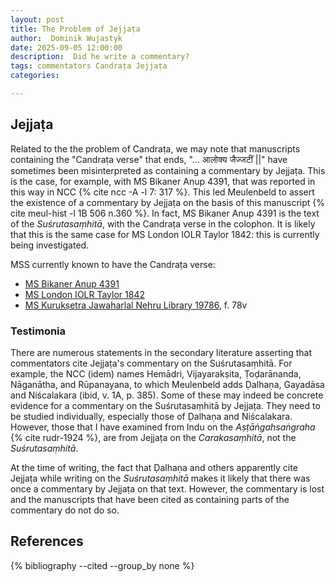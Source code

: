 ```yaml
---
layout: post
title: The Problem of Jejjaṭa
author:  Dominik Wujastyk
date: 2025-09-05 12:00:00
description:  Did he write a commentary?
tags: commentators Candraṭa Jejjaṭa
categories: 

---
```


## Jejjaṭa

Related to the the problem of Candraṭa, we may note that manuscripts containing the "Candraṭa verse" that ends, "... आलोक्य जैज्जटीं ||" have sometimes been misinterpreted as containing a commentary by Jejjaṭa.  This is the case, for example, with MS Bikaner Anup 4391, that was reported in this way in NCC {% cite ncc -A -l 7: 317 %}.  This led Meulenbeld to assert the existence of a commentary by Jejjaṭa on the basis of this manuscript {% cite meul-hist -l 1B 506 n.360 %}.  In fact, MS Bikaner Anup 4391 is the text of the *Suśrutasaṃhitā*, with the Candraṭa verse in the colophon.   It is likely that this is the same case for MS London IOLR Taylor 1842: this is currently being investigated. 

MSS currently known to have the Candraṭa verse:

*  [MS Bikaner Anup 4391](https://panditproject.org/entity/108211/manuscript)
*  [MS London IOLR Taylor 1842](https://www.panditproject.org/entity/108178/manuscript)
*  [MS Kurukṣetra Jawaharlal Nehru Library 19786](https://www.panditproject.org/entity/113349/manuscript), f. 78v

### Testimonia 

There are numerous statements in the secondary literature asserting that commentators cite Jejjaṭa's commentary on the Suśrutasaṃhitā.  For example, the NCC (idem) names Hemādri, Vijayarakṣita, Ṭoḍarānanda, Nāganātha, and Rūpanayana, to  which Meulenbeld adds Ḍalhaṇa, Gayadāsa and Niścalakara  (ibid, v. 1A, p. 385).  Some of these may indeed be concrete evidence for a commentary on the Suśrutasaṃhitā by Jejjaṭa.  They need to be studied individually, especially those of Ḍalhaṇa and Niścalakara.  However, those that I have examined from Indu on the *Aṣṭāṅgahsaṅgraha* {% cite rudr-1924 %}, are from Jejjaṭa on the *Carakasaṃhitā*, not the *Suśrutasaṃhitā*.  

At the time of writing, the fact that Ḍalhaṇa and others apparently cite Jejjaṭa while writing on the *Suśrutasaṃhitā* makes it likely that there was once a commentary by Jejjaṭa on that text.  However, the commentary is lost and the manuscripts that have been cited as containing parts of the commentary do not do so.

## References

{% bibliography --cited  --group_by none  %}